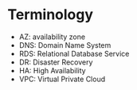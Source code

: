 # Terminology
* AZ: availability zone
* DNS: Domain Name System
* RDS: Relational Database Service
* DR: Disaster Recovery
* HA: High Availability
* VPC: Virtual Private Cloud